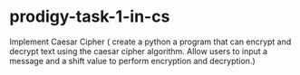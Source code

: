 # prodigy-task-1-in-cs
Implement Caesar Cipher ( create a python a program that can encrypt and decrypt text using the caesar cipher algorithm. Allow users to input a message and a shift value to perform encryption and decryption.)

